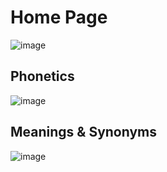 # Home Page
![image](https://user-images.githubusercontent.com/75538711/220623670-a2c32fa6-438f-4e52-8eec-c4bfca5f6b52.png)

## Phonetics
![image](https://user-images.githubusercontent.com/75538711/220623958-93bd73d1-3089-4226-a9ee-55b3c07b6a25.png)

## Meanings & Synonyms
![image](https://user-images.githubusercontent.com/75538711/220624513-ad80f5fb-f89d-48af-b721-828ce1f5697f.png)


